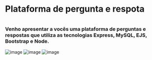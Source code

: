 <h1> Plataforma de pergunta e respota <h1/> 
<h3>Venho apresentar a vocês uma plataforma de perguntas e respostas que utiliza as tecnologias Express, MySQL, EJS, Bootstrap e Node.</h3>

![image](https://github.com/ferrariflaviaa/Question-and-answers/assets/88516203/c4166101-10fa-4c73-8265-c8a7f3eebe3e)
![image](https://github.com/ferrariflaviaa/Question-and-answers/assets/88516203/8996bd06-f914-4aab-8187-1107f35713bc)
![image](https://github.com/ferrariflaviaa/Question-and-answers/assets/88516203/533dff1a-3761-4257-9701-46c393008263)



